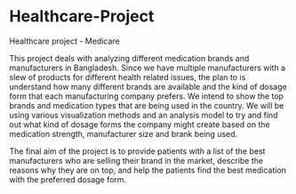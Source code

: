# Healthcare-Project
Healthcare project - Medicare

This project deals with analyzing different medication brands and manufacturers in Bangladesh. Since we have multiple manufacturers with a slew of products for different health related issues, the plan to is understand how many different brands are available and the kind of dosage form that each manufacturing company prefers. We intend to show the top brands and medication types that are being used in the country.  We will be using various visualization methods and an analysis model to try and find out what kind of dosage forms the company might create based on the medication strength, manufacturer size and brank being used.

The final aim of the project is to provide patients with a list of the best manufacturers who are selling their brand in the market, describe the reasons why they are on top, and help the patients find the best medication with the preferred dosage form.
